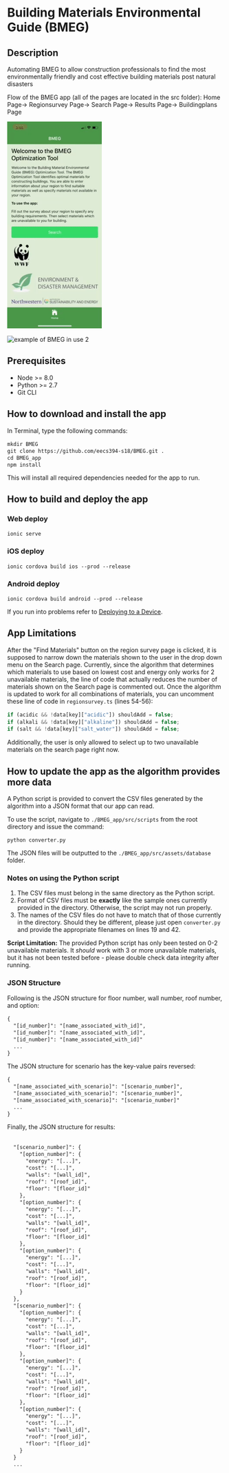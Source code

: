 # Building Materials Environmental Guide (BMEG)
## Description
Automating BMEG to allow construction professionals to find the most environmentally friendly and cost effective building materials post natural disasters

Flow of the BMEG app (all of the pages are located in the src folder):
Home Page-> Regionsurvey Page-> Search Page-> Results Page-> Buildingplans Page

![example of BMEG in use 1](./demos/example1.gif)

![example of BMEG in use 2](./demos/example2.gif)
## Prerequisites

- Node >= 8.0
- Python >= 2.7
- Git CLI

## How to download and install the app

In Terminal, type the following commands:

```
mkdir BMEG
git clone https://github.com/eecs394-s18/BMEG.git .
cd BMEG_app
npm install
```

This will install all required dependencies needed for the app to run.

## How to build and deploy the app
### Web deploy
```
ionic serve
```
### iOS deploy
```
ionic cordova build ios --prod --release
```
### Android deploy
```
ionic cordova build android --prod --release
```
If you run into problems refer to [Deploying to a Device](https://ionicframework.com/docs/intro/deploying/).

## App Limitations
After the "Find Materials" button on the region survey page is clicked, it is supposed to narrow down the materials shown to the user in the drop down menu on the Search page. Currently, since the algorithm that determines which materials to use based on lowest cost and energy only works for 2 unavailable materials, the line of code that actually reduces the number of materials shown on the Search page is commented out. Once the algorithm is updated to work for all combinations of materials, you can uncomment these line of code in `regionsurvey.ts` (lines 54-56):

```typescript
if (acidic && !data[key]["acidic"]) shouldAdd = false;
if (alkali && !data[key]["alkaline"]) shouldAdd = false;
if (salt && !data[key]["salt_water"]) shouldAdd = false;
```

Additionally, the user is only allowed to select up to two unavailable materials on the search page right now.

## How to update the app as the algorithm provides more data

A Python script is provided to convert the CSV files generated by the algorithm into a JSON format that our app can read.

To use the script, navigate to `./BMEG_app/src/scripts` from the root directory and issue the command:

```
python converter.py
```

The JSON files will be outputted to the `./BMEG_app/src/assets/database` folder.

### Notes on using the Python script

1. The CSV files must belong in the same directory as the Python script.
2. Format of CSV files must be **exactly** like the sample ones currently provided in the directory. Otherwise, the script may not run properly.
3. The names of the CSV files do not have to match that of those currently in the directory. Should they be different, please just open `converter.py` and provide the appropriate filenames on lines 19 and 42.

**Script Limitation:** The provided Python script has only been tested on 0-2 unavailable materials. It *should* work with 3 or more unavailable materials, but it has not been tested before - please double check data integrity after running.

### JSON Structure

Following is the JSON structure for floor number, wall number, roof number, and option:

```
{
  "[id_number]": "[name_associated_with_id]",
  "[id_number]": "[name_associated_with_id]",
  "[id_number]": "[name_associated_with_id]"
  ...
}
```

The JSON structure for scenario has the key-value pairs reversed:

```
{
  "[name_associated_with_scenario]": "[scenario_number]",
  "[name_associated_with_scenario]": "[scenario_number]",
  "[name_associated_with_scenario]": "[scenario_number]"
  ...
}
```

Finally, the JSON structure for results:

```

  "[scenario_number]": {
    "[option_number]": {
      "energy": "[...]",
      "cost": "[...]",
      "walls": "[wall_id]",
      "roof": "[roof_id]",
      "floor": "[floor_id]"
    },
    "[option_number]": {
      "energy": "[...]",
      "cost": "[...]",
      "walls": "[wall_id]",
      "roof": "[roof_id]",
      "floor": "[floor_id]"
    },
    "[option_number]": {
      "energy": "[...]",
      "cost": "[...]",
      "walls": "[wall_id]",
      "roof": "[roof_id]",
      "floor": "[floor_id]"
    }
  },
  "[scenario_number]": {
    "[option_number]": {
      "energy": "[...]",
      "cost": "[...]",
      "walls": "[wall_id]",
      "roof": "[roof_id]",
      "floor": "[floor_id]"
    },
    "[option_number]": {
      "energy": "[...]",
      "cost": "[...]",
      "walls": "[wall_id]",
      "roof": "[roof_id]",
      "floor": "[floor_id]"
    },
    "[option_number]": {
      "energy": "[...]",
      "cost": "[...]",
      "walls": "[wall_id]",
      "roof": "[roof_id]",
      "floor": "[floor_id]"
    }
  }
  ...
```
